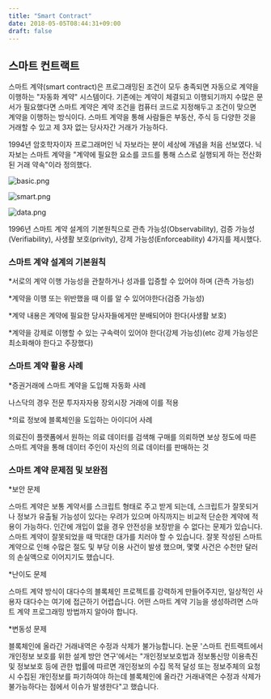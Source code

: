 ```yaml
---
title: "Smart Contract"
date: 2018-05-05T08:44:31+09:00
draft: false
---
```

## 스마트 컨트랙트


스마트 계약(smart contract)은 프로그래밍된 조건이 모두 충족되면 자동으로 계약을 이행하는 "자동화 계약" 시스템이다.
기존에는 계약이 체결되고 이행되기까지 수많은 문서가 필요했다면 스마트 계약은 계약 조건을 컴퓨터 코드로 지정해두고 
조건이 맞으면 계약을 이행하는 방식이다.
스마트 계약을 통해 사람들은 부동산, 주식 등 다양한 것을 거래할 수 있고 제 3자 없는 당사자간 거래가 가능하다.

1994년 암호학자이자 프로그래머인 닉 자보라는 분이 세상에 개념을 처음 선보였다.
닉 자보는 스마트 계약을 "계약에 필요한 요소를 코드를 통해 스스로 실행되게 하는 전산화된 거래 약속"이라 정의했다.


![basic.png](https://cdn-images-1.medium.com/max/800/1*u_nTA0ECEr3Dc1vh6NINIg.png)

![smart.png](https://cdn-images-1.medium.com/max/800/1*VTzYHtsVJMhrOOwgLuS-kQ.png)

![data.png](https://cdn-images-1.medium.com/max/800/1*bbJFbIf4ZJPvhGGVoHY80A.png)

1996년 스마트 계약 설계의 기본원칙으로  관측 가능성(Observability), 검증 가능성(Verifiability), 사생활 보호(privity), 
강제 가능성(Enforceability) 4가지를 제시했다.



### 스마트 계약 설계의 기본원칙 


*서로의 계약 이행 가능성을 관찰하거나 성과를 입증할 수 있어야 하며 (관측 가능성)

*계약을 이행 또는 위반했을 때 이를 알 수 있어야한다(검증 가능성)

*계약 내용은 계약에 필요한 당사자들에게만 분배되어야 한다(사생활 보호)

*계약을 강제로 이행할 수 있는 구속력이 있어야 한다(강제 가능성)(etc 강제 가능성은 최소화해야 한다고 주장했다)



### 스마트 계약 활용 사례


*증권거래에 스마트 계약을 도입해 자동화 사례

나스닥의 경우 전문 투자자자용 장외시장 거래에 이를 적용

*의료 정보에 블록체인을 도입하는 아이디어 사례

의료진이 플랫폼에서 원하는 의료 데이터를 검색해 구매를 의뢰하면 
보상 정도에 따른 스마트 계약을 통해 데이터 주인이 자신의 의료 데이터를 판매하는 것



### 스마트 계약 문제점 및 보완점


*보안 문제

스마트 계약은 보통 계약서를 스크립트 형태로 주고 받게 되는데, 스크립트가 잘못되거나 정보가 유출될 가능성이 있다는
우려가 있으며 아직까지는 비교적 단순한 계약에 적용이 가능하다. 인간에 개입이 없을 경우 안전성을 보장받을 수 없다는
문제가 있습니다. 스마트 계약이 잘못되었을 때 막대한 대가를 치러야 할 수 있습니다. 잘못 작성된 스마트 계약으로 인해 
수많은 절도 및 부당 이용 사건이 발생 했으며, 몇몇 사건은 수천만 달러의 손실액으로 이어지기도 했습니다.

*난이도 문제

스마트 계약 방식이 대다수의 블록체인 프로젝트를 강력하게 만들어주지만, 일상적인 사용자 대다수는 여기에 접근하기 
어렵습니다. 어떤 스마트 계약 기능을 생성하려면 스마트 계약 프로그래밍 방법까지 알아야 합니다.

*변동성 문제

블록체인에 올라간 거래내역은 수정과 삭제가 불가능합니다. 
논문 '스마트 컨트랙트에서 개인정보 보호를 위한 설계 방안 연구'에서는 "개인정보보호법과 정보통신망 이용촉진 및 
정보보호 등에 관한 법률에 따르면 개인정보의 수집 목적 달성 또는 정보주체의 요청시 수집된 개인정보를 파기하여야 하는데 
블록체인에 올라간 거래내역은 수정과 삭제가 불가능하다는 점에서 이슈가 발생한다"고 했습니다.
